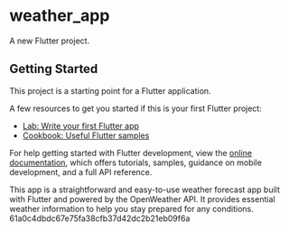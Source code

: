 # weather_app


A new Flutter project.

## Getting Started

This project is a starting point for a Flutter application.

A few resources to get you started if this is your first Flutter project:

- [Lab: Write your first Flutter app](https://docs.flutter.dev/get-started/codelab)
- [Cookbook: Useful Flutter samples](https://docs.flutter.dev/cookbook)

For help getting started with Flutter development, view the
[online documentation](https://docs.flutter.dev/), which offers tutorials,
samples, guidance on mobile development, and a full API reference.

This app is a straightforward and easy-to-use weather forecast app built with Flutter and powered by the OpenWeather API. It provides essential weather information to help you stay prepared for any conditions.
61a0c4dbdc67e75fa38cfb37d42dc2b21eb09f6a

